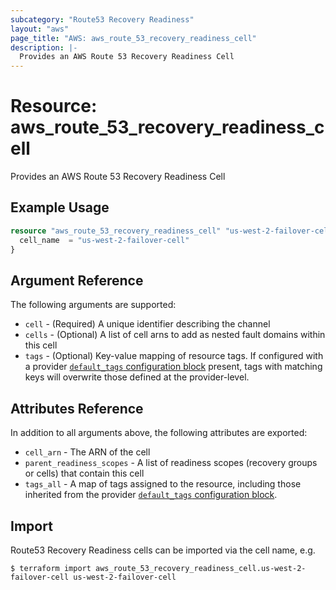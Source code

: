 ```yaml
---
subcategory: "Route53 Recovery Readiness"
layout: "aws"
page_title: "AWS: aws_route_53_recovery_readiness_cell"
description: |-
  Provides an AWS Route 53 Recovery Readiness Cell
---
```


# Resource: aws_route_53_recovery_readiness_cell

Provides an AWS Route 53 Recovery Readiness Cell

## Example Usage

```terraform
resource "aws_route_53_recovery_readiness_cell" "us-west-2-failover-cell" {
  cell_name  = "us-west-2-failover-cell"
}
```

## Argument Reference

The following arguments are supported:

* `cell` - (Required) A unique identifier describing the channel
* `cells` - (Optional) A list of cell arns to add as nested fault domains within this cell
* `tags` - (Optional) Key-value mapping of resource tags. If configured with a provider [`default_tags` configuration block](/docs/providers/aws/index.html#default_tags-configuration-block) present, tags with matching keys will overwrite those defined at the provider-level.

## Attributes Reference

In addition to all arguments above, the following attributes are exported:

* `cell_arn` - The ARN of the cell
* `parent_readiness_scopes` - A list of readiness scopes (recovery groups or cells) that contain this cell
* `tags_all` - A map of tags assigned to the resource, including those inherited from the provider [`default_tags` configuration block](/docs/providers/aws/index.html#default_tags-configuration-block).

## Import

Route53 Recovery Readiness cells can be imported via the cell name, e.g.

```
$ terraform import aws_route_53_recovery_readiness_cell.us-west-2-failover-cell us-west-2-failover-cell
```
